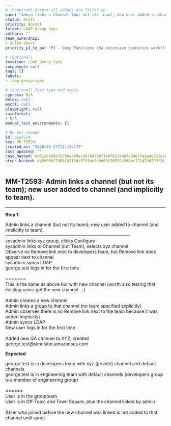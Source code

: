 ```yaml
---
# (Required) Ensure all values are filled up
name: "Admin links a channel (but not its team); new user added to channel (and implicitly to team)."
status: Draft
priority: Normal
folder: LDAP Group Sync
authors: ""
team_ownership: 
- Suite Users
priority_p1_to_p4: "P3 - Deep Functions (Do extensive scenarios work?)"

# (Optional)
location: LDAP Group Sync
component: null
tags: []
labels: 
- ldap-group-sync

# (Optional) Test type and tools
cypress: N/A
detox: null
mmctl: null
playwright: null
rainforest: 
- N/A
manual_test_environments: []

# Do not change
id: 5537274
key: MM-T2593
created_on: "2020-05-27T21:13:17Z"
last_updated: ""
case_hashed: da61ebb09a707b4a499ec087bd30df1ebfb11ade7a34e5fa1eee021e2d1e900ca839c3779e846d0e791550bec258c0b2
steps_hashed: 4e89066f7486f49f5dc823f4e2e0d63f26592c564bc121423d20913a2a2d6503eea2d58ba268aa2fc2d5efa07ba03973
---
```


<!-- (Auto-generated) Based on frontmatter's "key" and "name" -->

## MM-T2593: Admin links a channel (but not its team); new user added to channel (and implicitly to team).

---

**Step 1**

Admin links a channel (but not its team); new user added to channel (and implicitly to team).\
————————————————————————————\
sysadmin links xyz group, clicks Configure\
sysadmin links to Channel (not Team), selects xyz channel\
Observe no Remove link next to developers team, but Remove link does appear next to channel\
sysadmin syncs LDAP\
george.test logs in for the first time\
\
\=======\
This is the same as above but with new channel (worth also testing that existing users get the new channel....)\
\
Admin creates a new channel\
Admin links a group to that channel (no team specified explicitly)\
Admin observes there is no Remove link next to the team because it was added implicitly)\
Admin syncs LDAP\
New user logs in for the first time\
\
Added new QA channel to XYZ, created george.test\@simulator.amazonses.com

**Expected**

george.test is in developers team with xyz (private) channel and default channels\
george.test is in engineering team with default channels (developers group is a member of engineering group)\
\
\======\
User is in the groupteam\
User is in Off-Topic and Town Square, plus the channel linked by admin\
\
(User who joined before the new channel was linked is not added to that channel until sync)
